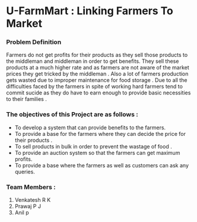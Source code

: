 # U-FarmMart : Linking Farmers To Market

### Problem Definition 

Farmers do not get profits for their products as they sell those products to the middleman and middleman in order to get benefits. They sell these products at a much higher rate and as farmers are not aware of the market prices they get tricked by the middleman . Also a lot of farmers production gets wasted due to improper maintenance for food storage .  Due to all the difficulties faced by the farmers in spite of working hard farmers tend to commit sucide as they do have to earn enough to provide basic necessities to their families .

### The objectives of this Project are as follows :
* To develop a system that can provide benefits to the farmers.
* To provide a base for the farmers where they can decide the price for their products .
* To sell products in bulk in order to prevent the wastage of food .
* To provide an auction system so that the farmers can get maximum profits.
* To provide a base where the farmers as well as customers can ask any queries.

### Team Members :
1. Venkatesh R K 
2. Prawaj P J
3. Anil p

